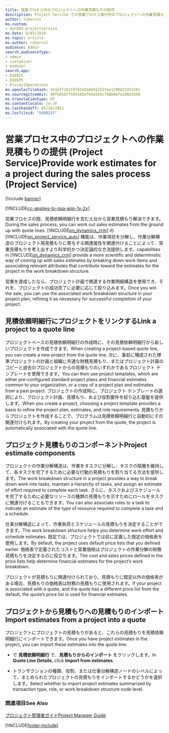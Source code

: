 ```yaml
---
title: 営業プロセス中のプロジェクトへの作業見積もりの提供
description: Project Service での営業プロセス実行中のプロジェクトへの作業見積もりの提供方法
author: ruhercul
ms.custom:
- dyn365-projectservice
ms.date: 8/03/2018
ms.topic: article
ms.author: ruhercul
audience: Admin
search.audienceType:
- admin
- customizer
- enduser
search.app:
- D365CE
- D365PS
- ProjectOperations
ms.openlocfilehash: d1daff101f9f0342bb691253fee1290d2335318c
ms.sourcegitcommit: 40f68387f594180af64a5e5c748b6efa188bd300
ms.translationtype: HT
ms.contentlocale: ja-JP
ms.lasthandoff: 05/10/2021
ms.locfileid: "5998237"
---
```

# <a name="provide-work-estimates-for-a-project-during-the-sales-process-project-service"></a><span data-ttu-id="7a17f-103">営業プロセス中のプロジェクトへの作業見積もりの提供 (Project Service)</span><span class="sxs-lookup"><span data-stu-id="7a17f-103">Provide work estimates for a project during the sales process (Project Service)</span></span>

[!include [banner](../includes/psa-now-project-operations.md)]

[!INCLUDE[cc-applies-to-psa-app-1x-2x](../includes/cc-applies-to-psa-app-1x-2x.md)]

<span data-ttu-id="7a17f-104">営業プロセスの間、見積依頼明細行を含む土台から営業見積もり解決できます。</span><span class="sxs-lookup"><span data-stu-id="7a17f-104">During the sales process, you can work out sales estimates from the ground up with quote lines.</span></span> [!INCLUDE[pn_dynamics_crm](../includes/pn-dynamics-crm.md)] <span data-ttu-id="7a17f-105">の [!INCLUDE[pn_project_service_auto](../includes/pn-project-service-auto.md)] 機能は、作業項目を分解し、作業分解構造のプロジェクト用見積もりに寄与する関連属性を関連付けることによって、営業見積もりを考え出すより科学的かつ決定論的な方法提供します。</span><span class="sxs-lookup"><span data-stu-id="7a17f-105">capabilities in [!INCLUDE[pn_dynamics_crm](../includes/pn-dynamics-crm.md)] provide a more scientific and deterministic way of coming up with sales estimates by breaking down work items and associating relevant attributes that contribute toward the estimates for the project in the work breakdown structure.</span></span>  
  
 <span data-ttu-id="7a17f-106">営業を達成したなら、プロジェクト計画で関連する作業明細構造を使用でき、それを、プロジェクトの成功完了に必要に応じて絞り込みます。</span><span class="sxs-lookup"><span data-stu-id="7a17f-106">Once you win the sale, you can use the associated work breakdown structure in your project plan, refining it as necessary for successful completion of your project.</span></span>  
  
## <a name="link-a-project-to-a-quote-line"></a><span data-ttu-id="7a17f-107">見積依頼明細行にプロジェクトをリンクする</span><span class="sxs-lookup"><span data-stu-id="7a17f-107">Link a project to a quote line</span></span>  
 <span data-ttu-id="7a17f-108">プロジェクトベースの見積依頼明細行の作成時に、その見積依頼明細行から新しいプロジェクトを作成できます。</span><span class="sxs-lookup"><span data-stu-id="7a17f-108">When creating a project-based quote line, you can create a new project from the quote line.</span></span> <span data-ttu-id="7a17f-109">次に、事前に構成された標準プロジェクトの計画と組織に共通な財務見積もり、またはプロジェクト計画のコピーと過去のプロジェクトからの見積もりのいずれかであるプロジェクト テンプレートを使用できます。</span><span class="sxs-lookup"><span data-stu-id="7a17f-109">You can then use project templates, which are either pre-configured standard project plans and financial estimates common to your organization, or a copy of a project plan and estimates from a past project.</span></span> <span data-ttu-id="7a17f-110">プロジェクトの作成時に、プロジェクト テンプレートの選択により、プロジェクト計画、見積もり、および役割要件を絞り込む基盤を提供します。</span><span class="sxs-lookup"><span data-stu-id="7a17f-110">When you create a project, choosing a project template provides a basis to refine the project plan, estimates, and role requirements.</span></span> <span data-ttu-id="7a17f-111">見積もりからプロジェクトを作成することで、プログラムは見積依頼明細行と自動的にその関連付けられます。</span><span class="sxs-lookup"><span data-stu-id="7a17f-111">By creating your project from the quote, the project is automatically associated with the quote line.</span></span>  
  
## <a name="project-estimate-components"></a><span data-ttu-id="7a17f-112">プロジェクト見積もりのコンポーネント</span><span class="sxs-lookup"><span data-stu-id="7a17f-112">Project estimate components</span></span>  
 <span data-ttu-id="7a17f-113">プロジェクトの作業分解構造は、作業をタスクに分解し、タスクの階層を維持して、各タスクを完了するために必要な行動の見積もりを割り当てる方法を提供します。</span><span class="sxs-lookup"><span data-stu-id="7a17f-113">The work breakdown structure in a project provides a way to break down work into tasks, maintain a hierarchy of tasks, and assign an estimate of effort required to complete each task.</span></span> <span data-ttu-id="7a17f-114">さらに、タスクおよびスケジュールを完了するために必要なリソースの種類の見積もりを示すためにロールをタスクに関連付けることもできます。</span><span class="sxs-lookup"><span data-stu-id="7a17f-114">You can also associate roles to a task to indicate an estimate of the type of resource required to complete a task and a schedule.</span></span>  
  
 <span data-ttu-id="7a17f-115">仕事分解構造によって、作業負荷とスケジュールの見積もりを決定することができます。</span><span class="sxs-lookup"><span data-stu-id="7a17f-115">The work breakdown structure helps you determine work effort and schedule estimates.</span></span> <span data-ttu-id="7a17f-116">既定では、プロジェクトでは前に定義した既定の価格表を使用します。</span><span class="sxs-lookup"><span data-stu-id="7a17f-116">By default, the project uses default price lists that you defined earlier.</span></span> <span data-ttu-id="7a17f-117">価格表で定義されたコストと営業価格はプロジェクトの作業分解の財務見積もりを決定するのに役立ちます。</span><span class="sxs-lookup"><span data-stu-id="7a17f-117">The cost and sales prices defined in the price lists help determine financial estimates for the project’s work breakdown.</span></span>  
  
 <span data-ttu-id="7a17f-118">プロジェクトが見積もりに関連付けられており、見積もりに既定以外の価格表がある場合、見積もりの価格表は財務の見積もりに使用されます。</span><span class="sxs-lookup"><span data-stu-id="7a17f-118">If your project is associated with a quote, and the quote has a different price list from the default, the quote’s price list is used for financial estimates.</span></span>  
  
## <a name="import-estimates-from-a-project-into-a-quote"></a><span data-ttu-id="7a17f-119">プロジェクトから見積もりへの見積もりのインポート</span><span class="sxs-lookup"><span data-stu-id="7a17f-119">Import estimates from a project into a quote</span></span>  
 <span data-ttu-id="7a17f-120">プロジェクトにプロジェクトの見積もりがあると、これらの見積もりを見積依頼明細行にインポートできます。</span><span class="sxs-lookup"><span data-stu-id="7a17f-120">Once you have project estimates in the project, you can import these estimates into the quote line:</span></span>  
  
-   <span data-ttu-id="7a17f-121">で **見積依頼明細行** で、**見積もりからのインポート** をクリックします。</span><span class="sxs-lookup"><span data-stu-id="7a17f-121">In **Quote Line Details**, click **Import from estimates**.</span></span> 

-   <span data-ttu-id="7a17f-122">トランザクションの種類、役割、または仕事分解構造ノードのレベルによって、まとめられたプロジェクトの見積もりをインポートするかどうかを選択します。</span><span class="sxs-lookup"><span data-stu-id="7a17f-122">Select whether to import project estimates summarized by transaction type, role, or work breakdown structure node level.</span></span>  
  
### <a name="see-also"></a><span data-ttu-id="7a17f-123">関連項目</span><span class="sxs-lookup"><span data-stu-id="7a17f-123">See Also</span></span>  
 [<span data-ttu-id="7a17f-124">プロジェクト管理者ガイド</span><span class="sxs-lookup"><span data-stu-id="7a17f-124">Project Manager Guide</span></span>](../psa/project-manager-guide.md)


[!INCLUDE[footer-include](../includes/footer-banner.md)]